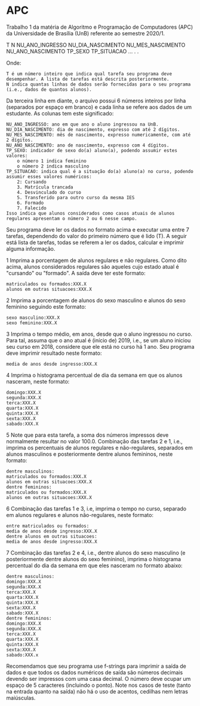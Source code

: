 # APC

Trabalho 1 da matéria de Algoritmo e Programação de Computadores (APC) da Universidade de Brasília (UnB) referente ao semestre 2020/1.

T
N
NU_ANO_INGRESSO NU_DIA_NASCIMENTO NU_MES_NASCIMENTO NU_ANO_NASCIMENTO TP_SEXO TP_SITUACAO
      ...
      .
      .

Onde:

    T é um número inteiro que indica qual tarefa seu programa deve desempenhar. A lista de tarefas está descrita posteriormente.
    N indica quantas linhas de dados serão fornecidas para o seu programa (i.e., dados de quantos alunos). 

Da terceira linha em diante, o arquivo possui 6 números inteiros por linha (separados por espaço em branco) e cada linha se refere
 aos dados de um estudante. As colunas tem este significado:

    NU_ANO_INGRESSO: ano em que ano o aluno ingressou na UnB.
    NU_DIA_NASCIMENTO: dia de nascimento, expresso com até 2 dígitos.
    NU_MES_NASCIMENTO: mês de nascimento, expresso numericamente, com até 2 dígitos.
    NU_ANO_NASCIMENTO: ano de nascimento, expresso com 4 dígitos.
    TP_SEXO: indicador de sexo do(a) aluno(a), podendo assumir estes valores:
        o número 1 indica feminino
        o número 2 indica masculino
    TP_SITUACAO: indica qual é a situação do(a) aluno(a) no curso, podendo assumir esses valores numéricos:
        2: Cursando
        3. Matrícula trancada
        4. Desvinculado do curso
        5. Transferido para outro curso da mesma IES
        6. Formado
        7. Falecido
    Isso indica que alunos considerados como casos atuais de alunos regulares apresentam o número 2 ou 6 nesse campo.

Seu programa deve ler os dados no formato acima e executar uma entre 7 tarefas, dependendo do valor do primeiro número que é lido 
(T). A seguir está lista de tarefas, todas se referem a ler os dados, calcular e imprimir alguma informação.

  1  Imprima a porcentagem de alunos regulares e não regulares. Como dito acima, alunos considerados regulares são aqueles
     cujo estado atual é "cursando" ou "formado". A saída deve ter este formato:

    matriculados ou formados:XXX.X
    alunos em outras situacoes:XXX.X

  2  Imprima a porcentagem de alunos do sexo masculino e alunos do sexo feminino seguindo este formato:

    sexo masculino:XXX.X
    sexo feminino:XXX.X

  3  Imprima o tempo médio, em anos, desde que o aluno ingressou no curso. Para tal, assuma que o ano atual é (início de)
     2019, i.e., se um aluno iniciou seu curso em 2018, considere que ele está no curso há 1 ano. Seu programa deve imprimir 
     resultado neste formato:

    media de anos desde ingresso:XXX.X

  4  Imprima o histograma percentual de dia da semana em que os alunos nasceram, neste formato:

    domingo:XXX.X
    segunda:XXX.X
    terca:XXX.X
    quarta:XXX.X
    quinta:XXX.X
    sexta:XXX.X
    sabado:XXX.X

  5  Note que para esta tarefa, a soma dos números impressos deve normalmente resultar no valor 100.0.
    Combinação das tarefas 2 e 1, i.e., imprima os percentuais de alunos regulares e não-regulares, separados em alunos 
    masculinos e posteriormente dentre alunos femininos, neste formato:

    dentre masculinos:
    matriculados ou formados:XXX.X
    alunos em outras situacoes:XXX.X
    dentre femininos:
    matriculados ou formados:XXX.X
    alunos em outras situacoes:XXX.X

  6  Combinação das tarefas 1 e 3, i.e, imprima o tempo no curso, separado em alunos regulares e alunos não-regulares, 
    neste formato:

    entre matriculados ou formados:
    media de anos desde ingresso:XXX.X
    dentre alunos em outras situacoes:
    media de anos desde ingresso:XXX.X

  7  Combinação das tarefas 2 e 4, i.e., dentre alunos do sexo masculino (e posteriormente dentre alunos do sexo feminino), 
    imprima o histograma percentual do dia da semana em que eles nasceram no formato abaixo:

    dentre masculinos:
    domingo:XXX.X
    segunda:XXX.X
    terca:XXX.X
    quarta:XXX.X
    quinta:XXX.X
    sexta:XXX.X
    sabado:XXX.X
    dentre femininos:
    domingo:XXX.X
    segunda:XXX.X
    terca:XXX.X
    quarta:XXX.X
    quinta:XXX.X
    sexta:XXX.X
    sabado:XXX.x

Recomendamos que seu programa use f-strings para imprimir a saída de dados e que todos os dados numéricos de saída são números 
decimais devendo ser impressos com uma casa decimal. O número deve ocupar um espaço de 5 caracteres (incluindo o ponto).
Note nos casos de teste (tanto na entrada quanto na saída) não há o uso de acentos, cedilhas nem letras maiúsculas.
